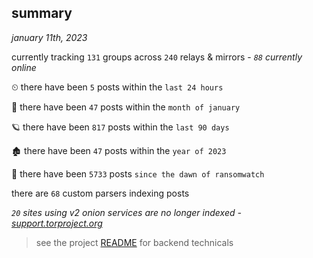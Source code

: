 
## summary
_january 11th, 2023_

currently tracking `131` groups across `240` relays & mirrors - _`88` currently online_

⏲ there have been `5` posts within the `last 24 hours`

🦈 there have been `47` posts within the `month of january`

🪐 there have been `817` posts within the `last 90 days`

🏚 there have been `47` posts within the `year of 2023`

🦕 there have been `5733` posts `since the dawn of ransomwatch`

there are `68` custom parsers indexing posts

_`20` sites using v2 onion services are no longer indexed - [support.torproject.org](https://support.torproject.org/onionservices/v2-deprecation/)_

> see the project [README](https://github.com/joshhighet/ransomwatch#ransomwatch--) for backend technicals
